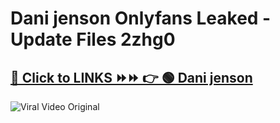 
 # Dani jenson Onlyfans Leaked - Update Files 2zhg0

## <h2><a href="https://clipsfans.com/Dani_jenson&ref=git">🔗 Click to LINKS ⏩⏩ 👉 🟢 Dani jenson </a></h2>

<a href="https://clipsfans.com/Dani_jenson&ref=git" rel="nofollow" data-target="animated-image.originalLink"><img src="https://i.ibb.co.com/xMMVF88/686577567.gif" alt="Viral Video Original" style="max-width: 100%; display: inline-block;" data-target="animated-image.originalImage"></a>

